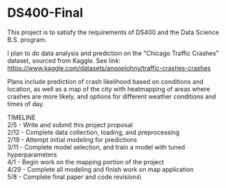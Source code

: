 # DS400-Final

This project is to satisfy the requirements of DS400 and the Data Science B.S. program.

I plan to do data analysis and prediction on the "Chicago Traffic Crashes" dataset, sourced from Kaggle.
See link: https://www.kaggle.com/datasets/anoopjohny/traffic-crashes-crashes

Plans include prediction of crash likelihood based on conditions and location, as well as a map of the city with heatmapping of areas where crashes are more likely, and options for different weather conditions and times of day.

TIMELINE\
2/5 - Write and submit this project proposal\
2/12 - Complete data collection, loading, and preprocessing\
2/19 - Attempt initial modeling for predictions\
3/11 - Complete model selection, and train a model with tuned hyperparameters\
4/1 - Begin work on the mapping portion of the project\
4/29 - Complete all modeling and finish work on map application\
5/8 - Complete final paper and code revisions\
